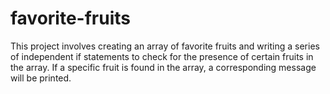 # favorite-fruits
This project involves creating an array of favorite fruits and writing a series of independent if statements to check for the presence of certain fruits in the array. If a specific fruit is found in the array, a corresponding message will be printed.
